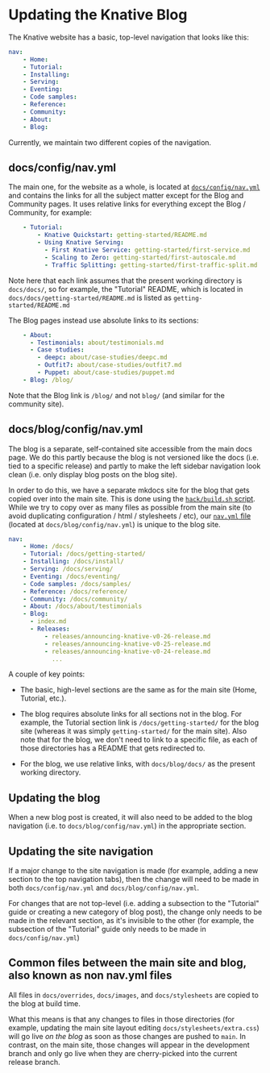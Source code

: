 # Updating the Knative Blog

The Knative website has a basic, top-level navigation that looks like this:

```yaml
nav:
    - Home:
    - Tutorial:
    - Installing:
    - Serving:
    - Eventing:
    - Code samples:
    - Reference:
    - Community:
    - About:
    - Blog:
```

Currently, we maintain two different copies of the navigation.

## docs/config/nav.yml

The main one, for the website as a whole, is located at [`docs/config/nav.yml`](docs/config/nav.yml) and contains the links for all the subject matter except for the Blog and Community pages. It uses relative links for everything except the Blog / Community, for example:

```yaml
    - Tutorial:
        - Knative Quickstart: getting-started/README.md
        - Using Knative Serving:
          - First Knative Service: getting-started/first-service.md
          - Scaling to Zero: getting-started/first-autoscale.md
          - Traffic Splitting: getting-started/first-traffic-split.md
```

Note here that each link assumes that the present working directory is `docs/docs/`, so for example, the "Tutorial" README, which is located in `docs/docs/getting-started/README.md` is listed as `getting-started/README.md`

The Blog pages instead use absolute links to its sections:

```yaml
    - About:
      - Testimonials: about/testimonials.md
      - Case studies:
        - deepc: about/case-studies/deepc.md
        - Outfit7: about/case-studies/outfit7.md
        - Puppet: about/case-studies/puppet.md
    - Blog: /blog/
```

Note that the Blog link is `/blog/` and not `blog/` (and similar for the community site).

## docs/blog/config/nav.yml

The blog is a separate, self-contained site accessible from the main docs page. We do this partly because the blog is not versioned like the docs (i.e. tied to a specific release) and partly to make the left sidebar navigation look clean (i.e. only display blog posts on the blog site).

In order to do this, we have a separate mkdocs site for the blog that gets copied over into the main site. This is done using the [`hack/build.sh` script](https://github.com/knative/docs/blob/main/hack/build.sh#L84-L90). While we try to copy over as many files as possible from the main site (to avoid duplicating configuration / html / stylesheets / etc), our [`nav.yml` file](docs/blog/config/nav.yml) (located at `docs/blog/config/nav.yml`) is unique to the blog site.

```yaml
nav:
    - Home: /docs/
    - Tutorial: /docs/getting-started/
    - Installing: /docs/install/
    - Serving: /docs/serving/
    - Eventing: /docs/eventing/
    - Code samples: /docs/samples/
    - Reference: /docs/reference/
    - Community: /docs/community/
    - About: /docs/about/testimonials
    - Blog:
      - index.md
      - Releases:
          - releases/announcing-knative-v0-26-release.md
          - releases/announcing-knative-v0-25-release.md
          - releases/announcing-knative-v0-24-release.md
            ...
```

A couple of key points:

* The basic, high-level sections are the same as for the main site (Home, Tutorial, etc.).

* The blog requires absolute links for all sections not in the blog. For example, the Tutorial section link is `/docs/getting-started/` for the blog site (whereas it was simply `getting-started/` for the main site). Also note that for the blog, we don't need to link to a specific file, as each of those directories has a README that gets redirected to.

* For the blog, we use relative links, with `docs/blog/docs/` as the present working directory.

## Updating the blog

When a new blog post is created, it will also need to be added to the blog navigation (i.e. to `docs/blog/config/nav.yml`) in the appropriate section.

## Updating the site navigation

If a major change to the site navigation is made (for example, adding a new section to the top navigation tabs), then the change will need to be made in both `docs/config/nav.yml` and `docs/blog/config/nav.yml`.

For changes that are not top-level (i.e. adding a subsection to the "Tutorial" guide or creating a new category of blog post), the change only needs to be made in the relevant section, as it's invisible to the other (for example, the subsection of the "Tutorial" guide only needs to be made in `docs/config/nav.yml`)

## Common files between the main site and blog, also known as non nav.yml files

All files in `docs/overrides`, `docs/images`, and `docs/stylesheets` are copied to the blog at build time.

What this means is that any changes to files in those directories (for example, updating the main site layout editing `docs/stylesheets/extra.css`) will go live _on the blog_ as soon as those changes are pushed to `main`. In contrast, on the main site, those changes will appear in the development branch and only go live when they are cherry-picked into the current release branch.
